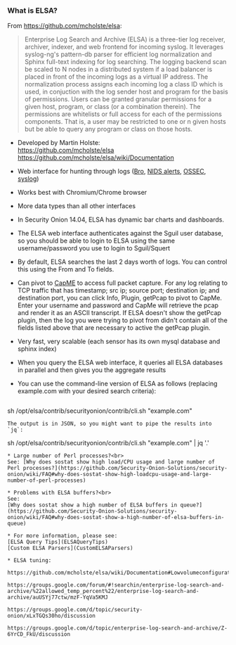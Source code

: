 ### What is ELSA?
From https://github.com/mcholste/elsa:
> Enterprise Log Search and Archive (ELSA) is a three-tier log receiver, archiver, indexer, and web frontend for incoming syslog. It leverages syslog-ng's pattern-db parser for efficient log normalization and Sphinx full-text indexing for log searching. The logging backend scan be scaled to N nodes in a distributed system if a load balancer is placed in front of the incoming logs as a virtual IP address. The normalization process assigns each incoming log a class ID which is used, in conjuction with the log sender host and program for the basis of permissions. Users can be granted granular permissions for a given host, program, or class (or a combination therein). The permissions are whitelists or full access for each of the permissions components. That is, a user may be restricted to one or n given hosts but be able to query any program or class on those hosts.

* Developed by Martin Holste:  
https://github.com/mcholste/elsa  
https://github.com/mcholste/elsa/wiki/Documentation

* Web interface for hunting through logs ([Bro](Bro), [NIDS alerts](NIDS), [OSSEC](OSSEC), [syslog](syslog))

* Works best with Chromium/Chrome browser

* More data types than all other interfaces

* In Security Onion 14.04, ELSA has dynamic bar charts and dashboards.

* The ELSA web interface authenticates against the Sguil user database, so you should be able to login to ELSA using the same username/password you use to login to Sguil/Squert

* By default, ELSA searches the last 2 days worth of logs.  You can control this using the From and To fields.

* Can pivot to [CapME](CapMe) to access full packet capture.  For any log relating to TCP traffic that has timestamp; src ip; source port; destination ip; and destination port, you can click Info, Plugin, getPcap to pivot to CapMe.  Enter your username and password and CapMe will retrieve the pcap and render it as an ASCII transcript.  If ELSA doesn't show the getPcap plugin, then the log you were trying to pivot from didn't contain all of the fields listed above that are necessary to active the getPcap plugin.

* Very fast, very scalable (each sensor has its own mysql database and sphinx index)

* When you query the ELSA web interface, it queries all ELSA databases in parallel and then gives you the aggregate results

* You can use the command-line version of ELSA as follows (replacing example.com with your desired search criteria):
  ````
sh /opt/elsa/contrib/securityonion/contrib/cli.sh "example.com" 
  ````
The output is in JSON, so you might want to pipe the results into `jq`:
  ````
sh /opt/elsa/contrib/securityonion/contrib/cli.sh "example.com" | jq '.'
  ````
* Large number of Perl processes?<br>
See: [Why does sostat show high load/CPU usage and large number of Perl processes?](https://github.com/Security-Onion-Solutions/security-onion/wiki/FAQ#why-does-sostat-show-high-loadcpu-usage-and-large-number-of-perl-processes) 

* Problems with ELSA buffers?<br>
See: 
[Why does sostat show a high number of ELSA buffers in queue?](https://github.com/Security-Onion-Solutions/security-onion/wiki/FAQ#why-does-sostat-show-a-high-number-of-elsa-buffers-in-queue)

* For more information, please see:  
[ELSA Query Tips](ELSAQueryTips)  
[Custom ELSA Parsers](CustomELSAParsers)

* ELSA tuning:

  https://github.com/mcholste/elsa/wiki/Documentation#Lowvolumeconfigurationtuning

  https://groups.google.com/forum/#!searchin/enterprise-log-search-and-archive/%22allowed_temp_percent%22/enterprise-log-search-and-archive/auUSYj77ctw/mzF-YqVa5KMJ

  https://groups.google.com/d/topic/security-onion/xLxTGQs30ho/discussion

  https://groups.google.com/d/topic/enterprise-log-search-and-archive/Z-6YrCD_FkU/discussion